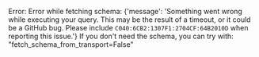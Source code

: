 Error: Error while fetching schema: {'message': 'Something went wrong while executing your query. This may be the result of a timeout, or it could be a GitHub bug. Please include `C040:6CB2:1307F1:2704CF:64B2010D` when reporting this issue.'}
If you don't need the schema, you can try with: "fetch_schema_from_transport=False"
